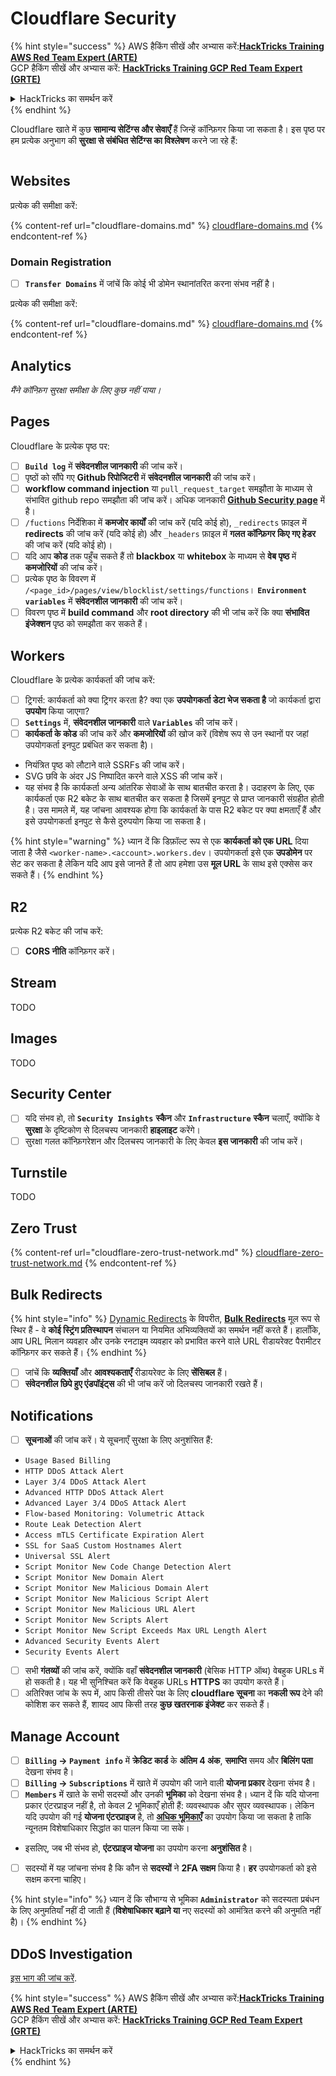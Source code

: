 # Cloudflare Security

{% hint style="success" %}
AWS हैकिंग सीखें और अभ्यास करें:<img src="../../.gitbook/assets/image (1) (1) (1).png" alt="" data-size="line">[**HackTricks Training AWS Red Team Expert (ARTE)**](https://training.hacktricks.xyz/courses/arte)<img src="../../.gitbook/assets/image (1) (1) (1).png" alt="" data-size="line">\
GCP हैकिंग सीखें और अभ्यास करें: <img src="../../.gitbook/assets/image (2).png" alt="" data-size="line">[**HackTricks Training GCP Red Team Expert (GRTE)**<img src="../../.gitbook/assets/image (2).png" alt="" data-size="line">](https://training.hacktricks.xyz/courses/grte)

<details>

<summary>HackTricks का समर्थन करें</summary>

* [**सदस्यता योजनाएँ**](https://github.com/sponsors/carlospolop) देखें!
* **हमारे साथ जुड़ें** 💬 [**Discord समूह**](https://discord.gg/hRep4RUj7f) या [**टेलीग्राम समूह**](https://t.me/peass) या **हमें** **Twitter** 🐦 [**@hacktricks\_live**](https://twitter.com/hacktricks_live)** पर फॉलो करें।**
* **हैकिंग ट्रिक्स साझा करें** [**HackTricks**](https://github.com/carlospolop/hacktricks) और [**HackTricks Cloud**](https://github.com/carlospolop/hacktricks-cloud) गिटहब रिपोजिटरी में PR सबमिट करके।

</details>
{% endhint %}

Cloudflare खाते में कुछ **सामान्य सेटिंग्स और सेवाएँ** हैं जिन्हें कॉन्फ़िगर किया जा सकता है। इस पृष्ठ पर हम प्रत्येक अनुभाग की **सुरक्षा से संबंधित सेटिंग्स का विश्लेषण** करने जा रहे हैं:

<figure><img src="../../.gitbook/assets/image (117).png" alt=""><figcaption></figcaption></figure>

## Websites

प्रत्येक की समीक्षा करें:

{% content-ref url="cloudflare-domains.md" %}
[cloudflare-domains.md](cloudflare-domains.md)
{% endcontent-ref %}

### Domain Registration

* [ ] **`Transfer Domains`** में जांचें कि कोई भी डोमेन स्थानांतरित करना संभव नहीं है।

प्रत्येक की समीक्षा करें:

{% content-ref url="cloudflare-domains.md" %}
[cloudflare-domains.md](cloudflare-domains.md)
{% endcontent-ref %}

## Analytics

_मैंने कॉन्फ़िग सुरक्षा समीक्षा के लिए कुछ नहीं पाया।_

## Pages

Cloudflare के प्रत्येक पृष्ठ पर:

* [ ] **`Build log`** में **संवेदनशील जानकारी** की जांच करें।
* [ ] पृष्ठों को सौंपे गए **Github रिपोजिटरी** में **संवेदनशील जानकारी** की जांच करें।
* [ ] **workflow command injection** या `pull_request_target` समझौता के माध्यम से संभावित github repo समझौता की जांच करें। अधिक जानकारी [**Github Security page**](../github-security/) में है।
* [ ] `/fuctions` निर्देशिका में **कमजोर कार्यों** की जांच करें (यदि कोई हो), `_redirects` फ़ाइल में **redirects** की जांच करें (यदि कोई हो) और `_headers` फ़ाइल में **गलत कॉन्फ़िगर किए गए हेडर** की जांच करें (यदि कोई हो)।
* [ ] यदि आप **कोड** तक पहुँच सकते हैं तो **blackbox** या **whitebox** के माध्यम से **वेब पृष्ठ** में **कमजोरियों** की जांच करें।
* [ ] प्रत्येक पृष्ठ के विवरण में `/<page_id>/pages/view/blocklist/settings/functions`। **`Environment variables`** में **संवेदनशील जानकारी** की जांच करें।
* [ ] विवरण पृष्ठ में **build command** और **root directory** की भी जांच करें कि क्या **संभावित इंजेक्शन** पृष्ठ को समझौता कर सकते हैं।

## **Workers**

Cloudflare के प्रत्येक कार्यकर्ता की जांच करें:

* [ ] ट्रिगर्स: कार्यकर्ता को क्या ट्रिगर करता है? क्या एक **उपयोगकर्ता डेटा भेज सकता है** जो कार्यकर्ता द्वारा **उपयोग** किया जाएगा?
* [ ] **`Settings`** में, **संवेदनशील जानकारी** वाले **`Variables`** की जांच करें।
* [ ] **कार्यकर्ता के कोड** की जांच करें और **कमजोरियों** की खोज करें (विशेष रूप से उन स्थानों पर जहां उपयोगकर्ता इनपुट प्रबंधित कर सकता है)।
* नियंत्रित पृष्ठ को लौटाने वाले SSRFs की जांच करें।
* SVG छवि के अंदर JS निष्पादित करने वाले XSS की जांच करें।
* यह संभव है कि कार्यकर्ता अन्य आंतरिक सेवाओं के साथ बातचीत करता है। उदाहरण के लिए, एक कार्यकर्ता एक R2 बकेट के साथ बातचीत कर सकता है जिसमें इनपुट से प्राप्त जानकारी संग्रहीत होती है। उस मामले में, यह जांचना आवश्यक होगा कि कार्यकर्ता के पास R2 बकेट पर क्या क्षमताएँ हैं और इसे उपयोगकर्ता इनपुट से कैसे दुरुपयोग किया जा सकता है।

{% hint style="warning" %}
ध्यान दें कि डिफ़ॉल्ट रूप से एक **कार्यकर्ता को एक URL** दिया जाता है जैसे `<worker-name>.<account>.workers.dev`। उपयोगकर्ता इसे एक **उपडोमेन** पर सेट कर सकता है लेकिन यदि आप इसे जानते हैं तो आप हमेशा उस **मूल URL** के साथ इसे एक्सेस कर सकते हैं।
{% endhint %}

## R2

प्रत्येक R2 बकेट की जांच करें:

* [ ] **CORS नीति** कॉन्फ़िगर करें।

## Stream

TODO

## Images

TODO

## Security Center

* [ ] यदि संभव हो, तो **`Security Insights`** **स्कैन** और **`Infrastructure`** **स्कैन** चलाएँ, क्योंकि वे **सुरक्षा** के दृष्टिकोण से दिलचस्प जानकारी **हाइलाइट** करेंगे।
* [ ] सुरक्षा गलत कॉन्फ़िगरेशन और दिलचस्प जानकारी के लिए केवल **इस जानकारी** की जांच करें।

## Turnstile

TODO

## **Zero Trust**

{% content-ref url="cloudflare-zero-trust-network.md" %}
[cloudflare-zero-trust-network.md](cloudflare-zero-trust-network.md)
{% endcontent-ref %}

## Bulk Redirects

{% hint style="info" %}
[Dynamic Redirects](https://developers.cloudflare.com/rules/url-forwarding/dynamic-redirects/) के विपरीत, [**Bulk Redirects**](https://developers.cloudflare.com/rules/url-forwarding/bulk-redirects/) मूल रूप से स्थिर हैं - वे **कोई स्ट्रिंग प्रतिस्थापन** संचालन या नियमित अभिव्यक्तियों का समर्थन नहीं करते हैं। हालाँकि, आप URL मिलान व्यवहार और उनके रनटाइम व्यवहार को प्रभावित करने वाले URL रीडायरेक्ट पैरामीटर कॉन्फ़िगर कर सकते हैं।
{% endhint %}

* [ ] जांचें कि **व्यक्तियाँ** और **आवश्यकताएँ** रीडायरेक्ट के लिए **सेंसिबल** हैं।
* [ ] **संवेदनशील छिपे हुए एंडपॉइंट्स** की भी जांच करें जो दिलचस्प जानकारी रखते हैं।

## Notifications

* [ ] **सूचनाओं** की जांच करें। ये सूचनाएँ सुरक्षा के लिए अनुशंसित हैं:
* `Usage Based Billing`
* `HTTP DDoS Attack Alert`
* `Layer 3/4 DDoS Attack Alert`
* `Advanced HTTP DDoS Attack Alert`
* `Advanced Layer 3/4 DDoS Attack Alert`
* `Flow-based Monitoring: Volumetric Attack`
* `Route Leak Detection Alert`
* `Access mTLS Certificate Expiration Alert`
* `SSL for SaaS Custom Hostnames Alert`
* `Universal SSL Alert`
* `Script Monitor New Code Change Detection Alert`
* `Script Monitor New Domain Alert`
* `Script Monitor New Malicious Domain Alert`
* `Script Monitor New Malicious Script Alert`
* `Script Monitor New Malicious URL Alert`
* `Script Monitor New Scripts Alert`
* `Script Monitor New Script Exceeds Max URL Length Alert`
* `Advanced Security Events Alert`
* `Security Events Alert`
* [ ] सभी **गंतव्यों** की जांच करें, क्योंकि वहाँ **संवेदनशील जानकारी** (बेसिक HTTP ऑथ) वेबहुक URLs में हो सकती है। यह भी सुनिश्चित करें कि वेबहुक URLs **HTTPS** का उपयोग करते हैं।
* [ ] अतिरिक्त जांच के रूप में, आप किसी तीसरे पक्ष के लिए **cloudflare सूचना** का **नकली रूप** देने की कोशिश कर सकते हैं, शायद आप किसी तरह **कुछ खतरनाक इंजेक्ट** कर सकते हैं।

## Manage Account

* [ ] **`Billing` -> `Payment info`** में **क्रेडिट कार्ड** के **अंतिम 4 अंक**, **समाप्ति** समय और **बिलिंग पता** देखना संभव है।
* [ ] **`Billing` -> `Subscriptions`** में खाते में उपयोग की जाने वाली **योजना प्रकार** देखना संभव है।
* [ ] **`Members`** में खाते के सभी सदस्यों और उनकी **भूमिका** को देखना संभव है। ध्यान दें कि यदि योजना प्रकार एंटरप्राइज नहीं है, तो केवल 2 भूमिकाएँ होती हैं: व्यवस्थापक और सुपर व्यवस्थापक। लेकिन यदि उपयोग की गई **योजना एंटरप्राइज** है, तो [**अधिक भूमिकाएँ**](https://developers.cloudflare.com/fundamentals/account-and-billing/account-setup/account-roles/) का उपयोग किया जा सकता है ताकि न्यूनतम विशेषाधिकार सिद्धांत का पालन किया जा सके।
* इसलिए, जब भी संभव हो, **एंटरप्राइज योजना** का उपयोग करना **अनुशंसित** है।
* [ ] सदस्यों में यह जांचना संभव है कि कौन से **सदस्यों** ने **2FA सक्षम** किया है। **हर** उपयोगकर्ता को इसे सक्षम करना चाहिए।

{% hint style="info" %}
ध्यान दें कि सौभाग्य से भूमिका **`Administrator`** को सदस्यता प्रबंधन के लिए अनुमतियाँ नहीं दी जाती हैं (**विशेषाधिकार बढ़ाने या** नए सदस्यों को आमंत्रित करने की अनुमति नहीं है)।
{% endhint %}

## DDoS Investigation

[इस भाग की जांच करें](cloudflare-domains.md#cloudflare-ddos-protection).

{% hint style="success" %}
AWS हैकिंग सीखें और अभ्यास करें:<img src="../../.gitbook/assets/image (1) (1) (1).png" alt="" data-size="line">[**HackTricks Training AWS Red Team Expert (ARTE)**](https://training.hacktricks.xyz/courses/arte)<img src="../../.gitbook/assets/image (1) (1) (1).png" alt="" data-size="line">\
GCP हैकिंग सीखें और अभ्यास करें: <img src="../../.gitbook/assets/image (2).png" alt="" data-size="line">[**HackTricks Training GCP Red Team Expert (GRTE)**<img src="../../.gitbook/assets/image (2).png" alt="" data-size="line">](https://training.hacktricks.xyz/courses/grte)

<details>

<summary>HackTricks का समर्थन करें</summary>

* [**सदस्यता योजनाएँ**](https://github.com/sponsors/carlospolop) देखें!
* **हमारे साथ जुड़ें** 💬 [**Discord समूह**](https://discord.gg/hRep4RUj7f) या [**टेलीग्राम समूह**](https://t.me/peass) या **हमें** **Twitter** 🐦 [**@hacktricks\_live**](https://twitter.com/hacktricks_live)** पर फॉलो करें।**
* **हैकिंग ट्रिक्स साझा करें** [**HackTricks**](https://github.com/carlospolop/hacktricks) और [**HackTricks Cloud**](https://github.com/carlospolop/hacktricks-cloud) गिटहब रिपोजिटरी में PR सबमिट करके।

</details>
{% endhint %}
